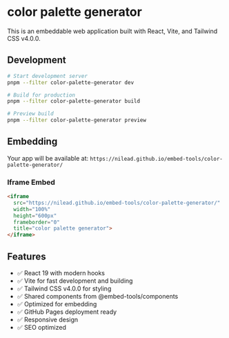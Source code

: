 # color palette generator

This is an embeddable web application built with React, Vite, and Tailwind CSS v4.0.0.

## Development

```bash
# Start development server
pnpm --filter color-palette-generator dev

# Build for production
pnpm --filter color-palette-generator build

# Preview build
pnpm --filter color-palette-generator preview
```

## Embedding

Your app will be available at:
`https://nilead.github.io/embed-tools/color-palette-generator/`

### Iframe Embed
```html
<iframe 
  src="https://nilead.github.io/embed-tools/color-palette-generator/"
  width="100%" 
  height="600px" 
  frameborder="0"
  title="color palette generator">
</iframe>
```

## Features

- ✅ React 19 with modern hooks
- ✅ Vite for fast development and building
- ✅ Tailwind CSS v4.0.0 for styling
- ✅ Shared components from @embed-tools/components
- ✅ Optimized for embedding
- ✅ GitHub Pages deployment ready
- ✅ Responsive design
- ✅ SEO optimized
